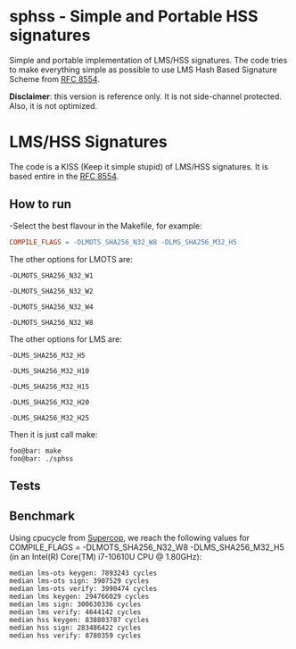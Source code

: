 # sphss - Simple and Portable HSS signatures
Simple and portable implementation of LMS/HSS signatures. The code tries to make everything simple as possible to use LMS Hash Based Signature Scheme from [RFC 8554](https://datatracker.ietf.org/doc/html/rfc8554).

**Disclaimer**: this version is reference only. It is not side-channel protected. Also, it is not optimized.
# LMS/HSS Signatures
The code is a KISS (Keep it simple stupid) of LMS/HSS signatures.
It is based entire in the [RFC 8554](https://datatracker.ietf.org/doc/html/rfc8554).


## How to run
-Select the best flavour in the Makefile, for example:
```Makefile
COMPILE_FLAGS = -DLMOTS_SHA256_N32_W8 -DLMS_SHA256_M32_H5
```
The other options for LMOTS are:
```
-DLMOTS_SHA256_N32_W1 

-DLMOTS_SHA256_N32_W2

-DLMOTS_SHA256_N32_W4 

-DLMOTS_SHA256_N32_W8 
```
The other options for LMS are:
```
-DLMS_SHA256_M32_H5

-DLMS_SHA256_M32_H10

-DLMS_SHA256_M32_H15

-DLMS_SHA256_M32_H20

-DLMS_SHA256_M32_H25
```
Then it is just call make:
```Console
foo@bar: make
foo@bar: ./sphss
```

## Tests

## Benchmark
Using cpucycle from [Supercop](https://bench.cr.yp.to/supercop.html), we reach the following values for COMPILE_FLAGS = -DLMOTS_SHA256_N32_W8 -DLMS_SHA256_M32_H5 (in an Intel(R) Core(TM) i7-10610U CPU @ 1.80GHz):

```
median lms-ots keygen: 7893243 cycles 
median lms-ots sign: 3907529 cycles 
median lms-ots verify: 3990474 cycles 
median lms keygen: 294766029 cycles 
median lms sign: 300630336 cycles 
median lms verify: 4644142 cycles 
median hss keygen: 838803787 cycles 
median hss sign: 283486422 cycles 
median hss verify: 8780359 cycles 
```
